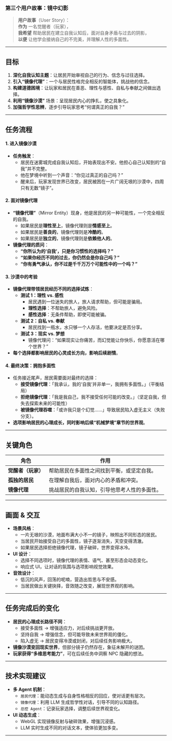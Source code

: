 ### **第三个用户故事：镜中幻影**  

> **用户故事**（User Story）：  
> **作为** 一名觉醒者（玩家），  
> **我希望** 帮助居民在建立自我认知后，面对自身矛盾与过去的阴影，  
> **以便** 让他学会接纳自己的不完美，并理解人性的多面性。  

---

## **目标**
1. **深化自我认知主题**：让居民开始审视自己的行为、信念与过往选择。  
2. **引入“镜像代理”**：一个与居民性格完全相反的智能体，挑战他的信念。  
3. **构建道德困境**：让玩家和居民在善恶、理性与感性、自私与奉献之间做出选择。  
4. **利用“镜像沙漠”** 场景：呈现居民内心的挣扎，使之具象化。  
5. **加强哲学性思辨**，逐步引导玩家思考“何谓真正的自我？”  

---

## **任务流程**
#### **1. 进入镜像沙漠**
- **任务触发**：  
  - 居民在迷雾城完成自我认知后，开始表现出不安。他担心自己认知到的“自我”并不完整。  
  - 他在梦境中听到一个声音：“你见过真正的自己吗？”  
  - 醒来后，玩家发现世界已改变，居民被困在一片广阔无垠的沙漠中，四周只有无数“镜子”。  

#### **2. 面对镜像代理**
- **“镜像代理”**（Mirror Entity）现身，他是居民的另一种可能性，一个完全相反的自我。  
  - 如果居民是**理性至上**，镜像代理则是**情感至上**。  
  - 如果居民是**善良的**，镜像代理则是**冷酷的**。  
  - 如果居民是**独立的**，镜像代理则是**依赖他人的**。  
- **镜像代理的质问**：
  - **“你所认为的‘自我’，只是你习惯性的选择吗？”**  
  - **“如果你经历不同的过去，你仍然会是你自己吗？”**  
  - **“你有勇气承认，你不过是千千万万个可能性中的一个吗？”**  

#### **3. 沙漠中的考验**
- **镜像代理带领居民经历不同的选择试炼**：
  - **测试 1：理性 vs. 感性**
    - 居民遇到一位迷失的旅人，旅人请求帮助，但可能是骗局。
    - **理性选择**：不帮助旅人，避免风险。
    - **感性选择**：无条件帮助，即使可能被骗。
  - **测试 2：自私 vs. 奉献**
    - 居民找到一瓶水，水只够一个人存活，他要决定是否分享。
  - **测试 3：现实 vs. 梦想**
    - 镜像代理问：“如果现实让你痛苦，而幻觉能让你快乐，你愿意活在哪个世界？”  
- **每个选择都影响居民的心灵成长方向，影响后续剧情**。  

#### **4. 最终决策：拥抱多面性**
- 任务接近尾声，居民需要面对最终的选择：
  -  **接受镜像代理**：「我承认，我的‘自我’并非单一，我拥有多面性。」（平衡结局）  
  -  **拒绝镜像代理**：「我是我自己，我不接受任何可能的改变。」（坚定自我，但失去探索未来的可能性）  
  -  **被镜像代理吞噬**：「或许我只是个幻觉……」导致居民陷入虚无主义（失败分支）。  
- **选项影响居民的心理成长，同时影响后续“机械梦境”章节的世界观**。  

---

## **关键角色**
| 角色 | 作用 |
|------|------|
| **觉醒者（玩家）** | 帮助居民在多面性之间找到平衡，或坚定自我。 |
| **孤独的居民** | 在理解自我后，面对内心的矛盾和冲突。 |
| **镜像代理** | 挑战居民的自我认知，引导他思考人性的多面性。 |

---

## **画面 & 交互**
- **场景风格**：
  - 一片无垠的沙漠，地面布满大小不一的镜子，映照出不同形态的居民。  
  - 当居民开始接受自己的多面性，镜子逐渐消失，天空变得清澈。  
  - 如果居民选择拒绝镜像代理，镜子破碎，世界变得冰冷。  
- **UI 设计**：
  - 选择不同选项时，镜像代理的表情、语气、甚至形态会动态变化。  
  - 响应式 UI，让对话的氛围与选项影响视觉效果。  
- **音效设计**：
  - 低沉的风声，回荡的呢喃，营造出哲思与不安感。  
  - 当居民做出关键抉择，音效随之改变，展现世界观的影响。  

---

## **任务完成后的变化**
- **居民的心理成长路径不同**：
  - 接受多面性 → 增强适应力，对后续挑战更开放。  
  - 坚持自我 → 增强信念，但可能导致未来世界观的僵化。  
  - 陷入虚无 → 居民变得冷漠或封闭，对后续任务影响极大。  
- **镜像沙漠变回现实世界**，但部分镜子仍然存在，象征未解开的谜团。  
- **玩家获得“多维思考能力”**，可在后续任务中洞察 NPC 隐藏的想法。  

---

## **技术实现建议**
- **多 Agent 机制**：
  - `居民代理`：能动态生成与自身性格相反的回应，使对话更有层次。  
  - `镜像代理`：利用 LLM 生成哲学性对话，引导不同的认知路径。  
  - `总控 Agent`：记录玩家选择，调整后续世界观变化。  
- **UI 动态生成**：
  - WebGL 实现镜像反射与破碎效果，增强沉浸感。  
  - LLM 实时生成不同的对话文本，使体验更加多变。  

---